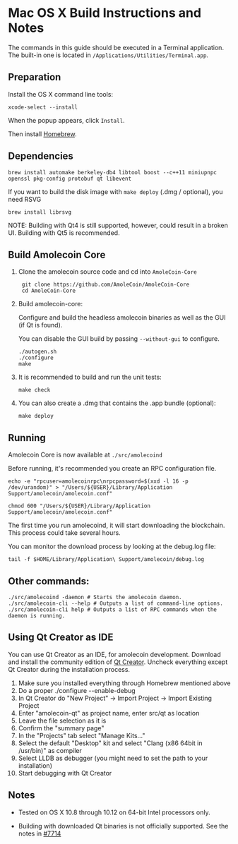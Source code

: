 Mac OS X Build Instructions and Notes
====================================
The commands in this guide should be executed in a Terminal application.
The built-in one is located in `/Applications/Utilities/Terminal.app`.

Preparation
-----------
Install the OS X command line tools:

`xcode-select --install`

When the popup appears, click `Install`.

Then install [Homebrew](https://brew.sh).

Dependencies
----------------------

    brew install automake berkeley-db4 libtool boost --c++11 miniupnpc openssl pkg-config protobuf qt libevent

If you want to build the disk image with `make deploy` (.dmg / optional), you need RSVG

    brew install librsvg

NOTE: Building with Qt4 is still supported, however, could result in a broken UI. Building with Qt5 is recommended.

Build Amolecoin Core
------------------------

1. Clone the amolecoin source code and cd into `AmoleCoin-Core`

        git clone https://github.com/AmoleCoin/AmoleCoin-Core
        cd AmoleCoin-Core

2.  Build amolecoin-core:

    Configure and build the headless amolecoin binaries as well as the GUI (if Qt is found).

    You can disable the GUI build by passing `--without-gui` to configure.

        ./autogen.sh
        ./configure
        make

3.  It is recommended to build and run the unit tests:

        make check

4.  You can also create a .dmg that contains the .app bundle (optional):

        make deploy

Running
-------

Amolecoin Core is now available at `./src/amolecoind`

Before running, it's recommended you create an RPC configuration file.

    echo -e "rpcuser=amolecoinrpc\nrpcpassword=$(xxd -l 16 -p /dev/urandom)" > "/Users/${USER}/Library/Application Support/amolecoin/amolecoin.conf"

    chmod 600 "/Users/${USER}/Library/Application Support/amolecoin/amolecoin.conf"

The first time you run amolecoind, it will start downloading the blockchain. This process could take several hours.

You can monitor the download process by looking at the debug.log file:

    tail -f $HOME/Library/Application\ Support/amolecoin/debug.log

Other commands:
-------

    ./src/amolecoind -daemon # Starts the amolecoin daemon.
    ./src/amolecoin-cli --help # Outputs a list of command-line options.
    ./src/amolecoin-cli help # Outputs a list of RPC commands when the daemon is running.

Using Qt Creator as IDE
------------------------
You can use Qt Creator as an IDE, for amolecoin development.
Download and install the community edition of [Qt Creator](https://www.qt.io/download/).
Uncheck everything except Qt Creator during the installation process.

1. Make sure you installed everything through Homebrew mentioned above
2. Do a proper ./configure --enable-debug
3. In Qt Creator do "New Project" -> Import Project -> Import Existing Project
4. Enter "amolecoin-qt" as project name, enter src/qt as location
5. Leave the file selection as it is
6. Confirm the "summary page"
7. In the "Projects" tab select "Manage Kits..."
8. Select the default "Desktop" kit and select "Clang (x86 64bit in /usr/bin)" as compiler
9. Select LLDB as debugger (you might need to set the path to your installation)
10. Start debugging with Qt Creator

Notes
-----

* Tested on OS X 10.8 through 10.12 on 64-bit Intel processors only.

* Building with downloaded Qt binaries is not officially supported. See the notes in [#7714](https://github.com/bitcoin/bitcoin/issues/7714)
